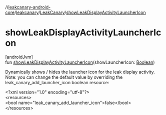 //[leakcanary-android-core](../../../index.md)/[leakcanary](../index.md)/[LeakCanary](index.md)/[showLeakDisplayActivityLauncherIcon](show-leak-display-activity-launcher-icon.md)

# showLeakDisplayActivityLauncherIcon

[androidJvm]\
fun [showLeakDisplayActivityLauncherIcon](show-leak-display-activity-launcher-icon.md)(showLauncherIcon: [Boolean](https://kotlinlang.org/api/latest/jvm/stdlib/kotlin/-boolean/index.html))

Dynamically shows / hides the launcher icon for the leak display activity. Note: you can change the default value by overriding the leak_canary_add_launcher_icon boolean resource:

&lt;?xml version="1.0" encoding="utf-8"?&gt;\
&lt;resources&gt;\
  &lt;bool name="leak_canary_add_launcher_icon"&gt;false&lt;/bool&gt;\
&lt;/resources&gt;

